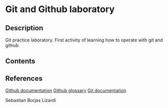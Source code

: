 # Git and Github laboratory

## Description

Git practice laboratory. First activity of learning how to operate with git and github

## Contents

## References

[Github documentation](https://docs.github.com/en)
[Github glossary](https://docs.github.com/en/get-started/learning-about-github/github-glossary)
[Git documentation](https://git-scm.com/doc)


Sebastian Borjas Lizardi

